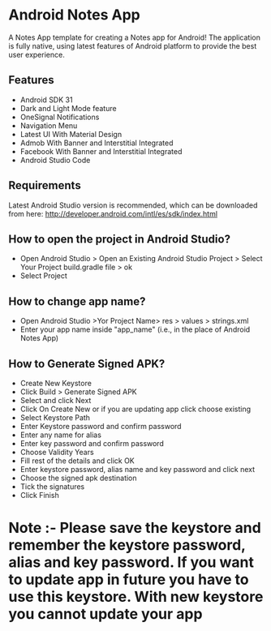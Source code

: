 # Android Notes App
A Notes App template for creating a Notes app for Android! The application is fully native, using latest features of Android platform to provide the best user experience.

## Features
+ Android SDK 31
+ Dark and Light Mode feature
+ OneSignal Notifications
+ Navigation Menu
+ Latest UI With Material Design
+ Admob With Banner and Interstitial Integrated
+ Facebook With Banner and Interstitial Integrated
+ Android Studio Code

## Requirements
Latest Android Studio version is recommended, which can be downloaded from here:
http://developer.android.com/intl/es/sdk/index.html

## How to open the project in Android Studio?
+ Open Android Studio > Open an Existing Android Studio Project > Select Your Project build.gradle file > ok
+ Select Project

## How to change app name?
+ Open Android Studio >Yor Project Name> res > values > strings.xml
+ Enter your app name inside "app_name" (i.e., in the place of Android Notes App)

## How to Generate Signed APK?
+ Create New Keystore
+ Click Build > Generate Signed APK
+ Select and click Next
+ Click On Create New or if you are updating app click choose existing
+ Select Keystore Path
+ Enter Keystore password and confirm password
+ Enter any name for alias
+ Enter key password and confirm password
+ Choose Validity Years
+ Fill rest of the details and click OK
+ Enter keystore password, alias name and key password and click next
+ Choose the signed apk destination
+ Tick the signatures
+ Click Finish

# Note :- Please save the keystore and remember the keystore password, alias and key password. If you want to update app in future you have to use this keystore. With new keystore you cannot update your app
